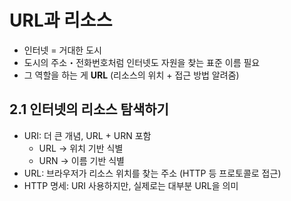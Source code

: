 # URL과 리소스

- 인터넷 = 거대한 도시
- 도시의 주소・전화번호처럼 인터넷도 자원을 찾는 표준 이름 필요
- 그 역할을 하는 게 **URL** (리소스의 위치 + 접근 방법 알려줌)

## 2.1 인터넷의 리소스 탐색하기

- URI: 더 큰 개념, URL + URN 포함
  - URL → 위치 기반 식별
  - URN → 이름 기반 식별
- URL: 브라우저가 리소스 위치를 찾는 주소 (HTTP 등 프로토콜로 접근)
- HTTP 명세: URI 사용하지만, 실제로는 대부분 URL을 의미
